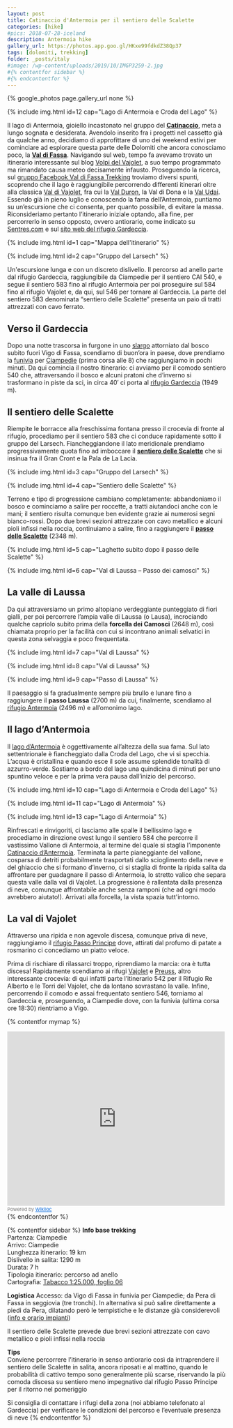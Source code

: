 ```yaml
---
layout: post
title: Catinaccio d'Antermoia per il sentiero delle Scalette
categories: [hike]
#pics: 2018-07-28-iceland
description: Antermoia hike
gallery_url: https://photos.app.goo.gl/HKxe99fdkdZ38Qp37
tags: [dolomiti, trekking]
folder: _posts/italy
#image: /wp-content/uploads/2019/10/IMGP3259-2.jpg
#{% contentfor sidebar %}
#{% endcontentfor %}
---
```


{% google_photos page.gallery_url none %}

{% include img.html id=12 cap="Lago di Antermoia e Croda del Lago" %}

Il lago di Antermoia, gioiello incastonato nel gruppo del [**Catinaccio**](https://www.suedtirolerland.it/it/cultura-e-territorio/natura-e-paesaggio/montagne-in-alto-adige/dolomiti/gruppo-del-catinaccio/), meta a lungo sognata e desiderata. Avendolo inserito fra i progetti nel cassetto già da qualche anno, decidiamo di approfittare di uno dei weekend estivi per cominciare ad esplorare questa parte delle Dolomiti che ancora conosciamo poco, la **[Val di Fassa](https://www.fassa.com/index.asp?l=it)**. Navigando sul web, tempo fa avevamo trovato un itinerario interessante sul blog [Volpi del Vajolet](https://www.volpidelvajolet.it/2016/08/escursione-ad-anello-dalla-gardeccia-al.html), a suo tempo programmato ma rimandato causa meteo decisamente infausto. Proseguendo la ricerca, sul [gruppo Facebook Val di Fassa Trekking](https://www.facebook.com/groups/1687224161308440) troviamo diversi spunti, scoprendo che il lago è raggiungibile percorrendo differenti itinerari oltre alla classica [Val di Vajolet](https://it.wikipedia.org/wiki/Val_di_Vajolet), fra cui la [Val Duron](https://it.wikipedia.org/wiki/Val_Duron), la Val di Dona e la [Val Udai](https://it.wikipedia.org/wiki/Val_Udai). Essendo già in pieno luglio e conoscendo la fama dell’Antermoia, puntiamo su un’escursione che ci consenta, per quanto possibile, di evitare la massa. Riconsideriamo pertanto l’itinerario iniziale optando, alla fine, per percorrerlo in senso opposto, ovvero antiorario, come indicato su [Sentres.com](https://www.sentres.com/it/escursioni/giro-antermoia-dal-passo-delle-scalette) e sul [sito web del rifugio Gardeccia](https://www.dolomitenschutzhuette.it/trekking-e-ferrate).

{% include img.html id=1 cap="Mappa dell'itinerario" %}

{% include img.html id=2 cap="Gruppo del Larsech" %}

Un'escursione lunga e con un discreto dislivello. Il percorso ad anello parte dal rifugio Gardeccia, raggiungibile da Ciampedie per il sentiero CAI 540, e segue il sentiero 583 fino al rifugio Antermoia per poi proseguire sul 584 fino al rifugio Vajolet e, da qui, sul 546 per tornare al Gardeccia. La parte del sentiero 583 denominata “sentiero delle Scalette” presenta un paio di tratti attrezzati con cavo ferrato.

## Verso il Gardeccia

Dopo una notte trascorsa in furgone in uno [slargo](https://park4night.com/it/lieu/127219/circondato-dalla-natura/vigo-di-fassa-strada-de-valongia-/-str-veia/italy/provincia-di-trento#.YQjVGo4zaUl) attorniato dal bosco subito fuori Vigo di Fassa, scendiamo di buon’ora in paese, dove prendiamo la [funivia](https://infofassaefiemme.com/item/funivia-vigo-ciampedie/) per [Ciampedie](http://www.rifugiociampedie.com/index.htm) (prima corsa alle 8) che raggiungiamo in pochi minuti. Da qui comincia il nostro itinerario: ci avviamo per il comodo sentiero 540 che, attraversando il bosco e alcuni pratoni che d’inverno si trasformano in piste da sci, in circa 40′ ci porta al [rifugio Gardeccia](https://www.dolomitenschutzhuette.it/) (1949 m).

## Il sentiero delle Scalette

Riempite le borracce alla freschissima fontana presso il crocevia di fronte al rifugio, procediamo per il sentiero 583 che ci conduce rapidamente sotto il gruppo del Larsech. Fiancheggiandone il lato meridionale prendiamo progressivamente quota fino ad imboccare il [**sentiero delle Scalette**](https://www.rifugidelcatinaccio.it/it/escursione.asp?id=25) che si insinua fra il Gran Cront e la Pala de La Lacia.

{% include img.html id=3 cap="Gruppo del Larsech" %}

{% include img.html id=4 cap="Sentiero delle Scalette" %}

Terreno e tipo di progressione cambiano completamente: abbandoniamo il bosco e cominciamo a salire per roccette, a tratti aiutandoci anche con le mani; il sentiero risulta comunque ben evidente grazie ai numerosi segni bianco-rossi. Dopo due brevi sezioni attrezzate con cavo metallico e alcuni pioli infissi nella roccia, continuiamo a salire, fino a raggiungere il [**passo delle Scalette**](https://it.wikipedia.org/wiki/Passo_delle_Scalette) (2348 m).

{% include img.html id=5 cap="Laghetto subito dopo il passo delle Scalette" %}

{% include img.html id=6 cap="Val di Laussa – Passo dei camosci" %}

## La valle di Laussa

Da qui attraversiamo un primo altopiano verdeggiante punteggiato di fiori gialli, per poi percorrere l’ampia valle di Laussa (o Lausa), incrociando qualche capriolo subito prima della **forcella dei Camosci** (2648 m), così chiamata proprio per la facilità con cui si incontrano animali selvatici in questa zona selvaggia e poco frequentata.

{% include img.html id=7 cap="Val di Laussa" %}

{% include img.html id=8 cap="Val di Laussa" %}

{% include img.html id=9 cap="Passo di Laussa" %}

Il paesaggio si fa gradualmente sempre più brullo e lunare fino a raggiungere il **passo Laussa** (2700 m) da cui, finalmente, scendiamo al [rifugio Antermoia](https://www.rifugioantermoia.com/) (2496 m) e all’omonimo lago.

## Il lago d’Antermoia

Il [lago d’Antermoia](https://it.wikipedia.org/wiki/Lago_d'Antermoia) è oggettivamente all’altezza della sua fama. Sul lato settentrionale è fiancheggiato dalla Croda del Lago, che vi si specchia. L’acqua è cristallina e quando esce il sole assume splendide tonalità di azzurro-verde. Sostiamo a bordo del lago una quindicina di minuti per uno spuntino veloce e per la prima vera pausa dall’inizio del percorso.

{% include img.html id=10 cap="Lago di Antermoia e Croda del Lago" %}

{% include img.html id=11 cap="Lago di Antermoia" %}

{% include img.html id=13 cap="Lago di Antermoia" %}

Rinfrescati e rinvigoriti, ci lasciamo alle spalle il bellissimo lago e procediamo in direzione ovest lungo il sentiero 584 che percorre il vastissimo Vallone di Antermoia, al termine del quale si staglia l’imponente [Catinaccio d’Antermoia](https://it.wikipedia.org/wiki/Catinaccio_d'Antermoia). Terminata la parte pianeggiante del vallone, cosparsa di detriti probabilmente trasportati dallo scioglimento della neve e del ghiaccio che si formano d’inverno, ci si staglia di fronte la ripida salita da affrontare per guadagnare il passo di Antermoia, lo stretto valico che separa questa valle dalla val di Vajolet. La progressione è rallentata dalla presenza di neve, comunque affrontabile anche senza ramponi (che ad ogni modo avrebbero aiutato!). Arrivati alla forcella, la vista spazia tutt'intorno.

## La val di Vajolet

Attraverso una ripida e non agevole discesa, comunque priva di neve, raggiungiamo il [rifugio Passo Principe](http://www.rifugiopassoprincipe.com/) dove, attirati dal profumo di patate a rosmarino ci concediamo un piatto veloce.

Prima di rischiare di rilassarci troppo, riprendiamo la marcia: ora è tutta discesa! Rapidamente scendiamo ai rifugi [Vajolet](https://www.rifugiovajolet.com/ita/Default.asp) e [Preuss](http://www.rifugiopaulpreuss.com/), altro interessante crocevia: di qui infatti parte l’itinerario 542 per il Rifugio Re Alberto e le Torri del Vajolet, che da lontano sovrastano la valle. Infine, percorrendo il comodo e assai frequentato sentiero 546, torniamo al Gardeccia e, proseguendo, a Ciampedie dove, con la funivia (ultima corsa ore 18:30) rientriamo a Vigo.

{% contentfor mymap %}
<iframe frameBorder="0" scrolling="no" src="https://www.wikiloc.com/wikiloc/spatialArtifacts.do?event=view&id=117043709&measures=off&title=off&near=off&images=off&maptype=H" width="500" height="400"></iframe><div style="color:#777;font-size:11px;line-height:16px;">Powered by <a style="color:#06d;font-size:11px;line-height:16px;" target="_blank" href="https://www.wikiloc.com">Wikiloc</a></div>
{% endcontentfor %}

{% contentfor sidebar %}
**Info base trekking**  
Partenza: Ciampedie  
Arrivo: Ciampedie  
Lunghezza itinerario: 19 km  
Dislivello in salita: 1290 m  
Durata: 7 h  
Tipologia itinerario: percorso ad anello  
Cartografia: [Tabacco 1:25.000, foglio 06](https://www.tabaccoeditrice.it/cartografie/25000/06-val-di-fassa-e-dolomiti-fassane/)

**Logistica** 
Accesso: da Vigo di Fassa in funivia per Ciampedie; da Pera di Fassa in seggiovia (tre tronchi). In alternativa si può salire direttamente a piedi da Pera, dilatando però le tempistiche e le distanze già considerevoli ([info e orario impianti](https://www.catinacciodolomiti.it/it//orari-impianti-estate/))

Il sentiero delle Scalette prevede due brevi sezioni attrezzate con cavo metallico e pioli infissi nella roccia

**Tips**  
Conviene percorrere l’itinerario in senso antiorario così da intraprendere il sentiero delle Scalette in salita, ancora riposati e al mattino, quando le probabilità di cattivo tempo sono generalmente più scarse, riservando la più comoda discesa su sentiero meno impegnativo dal rifugio Passo Principe per il ritorno nel pomeriggio

Si consiglia di contattare i rifugi della zona (noi abbiamo telefonato al Gardeccia) per verificare le condizioni del percorso e l’eventuale presenza di neve
{% endcontentfor %}